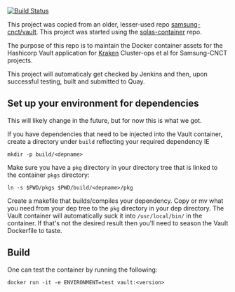 [![Build Status](https://common-jenkins.kubeme.io/buildStatus/icon?job=container-vault/master)](https://common-jenkins.kubeme.io/job/container-vault/master)

This project was copied from an older, lesser-used repo [samsung-cnct/vault](https://github.com/samsung-cnct/vault). This project was started using the [solas-container](https://github.com/samsung-cnct/solas-container) repo.

The purpose of this repo is to maintain the Docker container assets for the Hashicorp Vault application for [Kraken](https://github.com/samsung-cnct/kraken) Cluster-ops et al for Samsung-CNCT projects.

This project will automaticaly get checked by Jenkins and then, upon successful testing, built and submitted to Quay.


## Set up your environment for dependencies
This will likely change in the future, but for now this is what we got.

If you have dependencies that need to be injected into the Vault container, create a directory under
`build` reflecting your required dependency IE

    mkdir -p build/<depname>

Make sure you have a `pkg` directory in your directory tree that is linked to the container `pkgs` directory:

    ln -s $PWD/pkgs $PWD/build/<depname>/pkg

Create a makefile that builds/compiles your dependency. Copy or mv what you need from your dep tree
to the `pkg` directory in your dep directory. The Vault container will automatically suck it into `/usr/local/bin/` in the container.
If that's not the desired result then you'll need to season the Vault Dockerfile to taste.

## Build

One can test the container by running the following:

    docker run -it -e ENVIRONMENT=test vault:<version>
